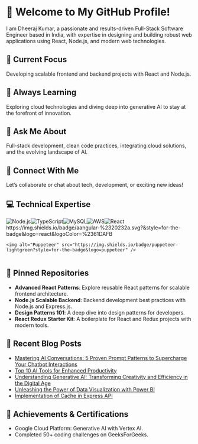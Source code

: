 # 🌟 Welcome to My GitHub Profile!

I am Dheeraj Kumar, a passionate and results-driven Full-Stack Software Engineer based in India, with expertise in designing and building robust web applications using React, Node.js, and modern web technologies.

## 🔭 Current Focus
Developing scalable frontend and backend projects with React and Node.js.

## 🌱 Always Learning
Exploring cloud technologies and diving deep into generative AI to stay at the forefront of innovation.

## 💬 Ask Me About
Full-stack development, clean code practices, integrating cloud solutions, and the evolving landscape of AI.

## 🔗 Connect With Me
Let’s collaborate or chat about tech, development, or exciting new ideas!

## 💻 Technical Expertise
<div style="display: flex; flex-wrap: wrap;">
    <img alt="Node.js" src="https://img.shields.io/badge/node.js-%2343853D.svg?&style=for-the-badge&logo=node.js&logoColor=white" />
    <img alt="TypeScript" src="https://img.shields.io/badge/typescript-%23007ACC.svg?&style=for-the-badge&logo=typescript&logoColor=white" />
    <img alt="MySQL" src="https://img.shields.io/badge/mysql-%234479A1.svg?&style=for-the-badge&logo=mysql&logoColor=white" />
    <img alt="AWS" src="https://img.shields.io/badge/Amazon_AWS-%23232F3E.svg?&style=for-the-badge&logo=amazon-aws&logoColor=white" />
     <img alt="React" src="https://img.shields.io/badge/react-%2320232a.svg?&style=for-the-badge&logo=react&logoColor=%2361DAFB" />
     https://img.shields.io/badge/aangular-%2320232a.svg?&style=for-the-badge&logo=react&logoColor=%2361DAFB
    
    <img alt="Puppeteer" src="https://img.shields.io/badge/puppeteer-lightgreen?style=for-the-badge&logo=puppeteer" />
</div>

## 📌 Pinned Repositories
- **Advanced React Patterns**: Explore reusable React patterns for scalable frontend architecture.
- **Node.js Scalable Backend**: Backend development best practices with Node.js and Express.js.
- **Design Patterns 101**: A deep dive into design patterns for developers.
- **React Redux Starter Kit**: A boilerplate for React and Redux projects with modern tools.

## 📝 Recent Blog Posts
<!-- BLOG-POST-LIST:START -->
- [Mastering AI Conversations: 5 Proven Prompt Patterns to Supercharge Your Chatbot Interactions](https://thetechticker.in/mastering-ai-conversations-5-proven-prompt-patterns-to-supercharge-your-chatbot-interactions/)
- [Top 10 AI Tools for Enhanced Productivity](https://thetechticker.in/top-10-ai-tools-for-enhanced-productivity/)
- [Understanding Generative AI: Transforming Creativity and Efficiency in the Digital Age](https://thetechticker.in/understanding-generative-ai-transforming-creativity-and-efficiency-in-the-digital-age/)
- [Unleashing the Power of Data Visualization with Power BI](https://thetechticker.in/unleashing-the-power-of-data-visualization-with-power-bi/)
- [Implementation of Cache in Express API](https://thetechticker.in/implementation-of-cache-in-express-api/)
<!-- BLOG-POST-LIST:END -->

## 🎯 Achievements & Certifications
- Google Cloud Platform: Generative AI with Vertex AI.
- Completed 50+ coding challenges on GeeksForGeeks.
